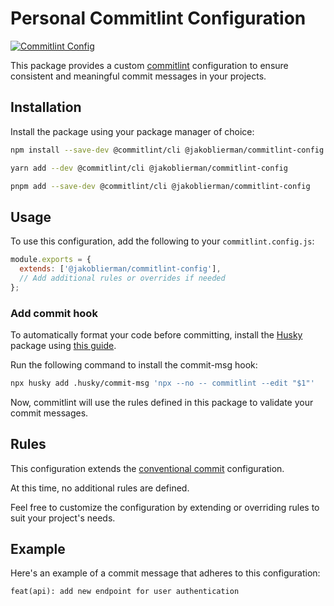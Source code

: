# Personal Commitlint Configuration

[![Commitlint Config](https://img.shields.io/badge/commitlint-config-blue.svg)](https://www.npmjs.com/package/@JakobLierman/commitlint-config)

This package provides a custom [commitlint](https://commitlint.js.org/#/) configuration to ensure consistent and meaningful commit messages in your projects.

## Installation

Install the package using your package manager of choice:

```bash
npm install --save-dev @commitlint/cli @jakoblierman/commitlint-config
```

```bash
yarn add --dev @commitlint/cli @jakoblierman/commitlint-config
```

```bash
pnpm add --save-dev @commitlint/cli @jakoblierman/commitlint-config
```

## Usage

To use this configuration, add the following to your `commitlint.config.js`:

```javascript
module.exports = {
  extends: ['@jakoblierman/commitlint-config'],
  // Add additional rules or overrides if needed
};
```

### Add commit hook

To automatically format your code before committing, install the [Husky](https://typicode.github.io/husky/) package using [this guide](https://typicode.github.io/husky/getting-started.html).

Run the following command to install the commit-msg hook:

```bash
npx husky add .husky/commit-msg 'npx --no -- commitlint --edit "$1"'
```

Now, commitlint will use the rules defined in this package to validate your commit messages.

## Rules

This configuration extends the [conventional commit](https://www.conventionalcommits.org/en/v1.0.0/) configuration.

At this time, no additional rules are defined.

Feel free to customize the configuration by extending or overriding rules to suit your project's needs.

## Example

Here's an example of a commit message that adheres to this configuration:

```
feat(api): add new endpoint for user authentication
```
